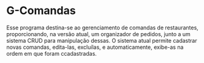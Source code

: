 # G-Comandas
Esse programa destina-se ao gerenciamento de comandas de restaurantes, proporcionando, na versão atual, um organizador de pedidos, junto a um sistema CRUD para manipulação dessas.
O sistema atual permite cadastrar novas comandas, edita-las, excluílas, e automaticamente, exibe-as na ordem em que foram ccadastradas.

